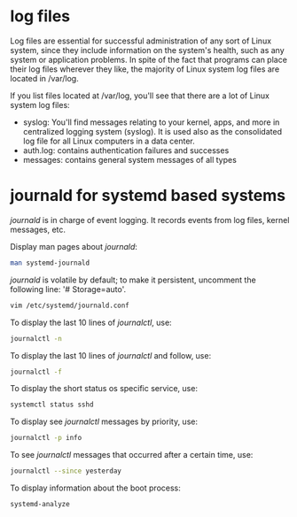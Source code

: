 <h1>log files</h1>
Log files are essential for successful administration of any sort of Linux system, since they include information on the system's health, such as any system or application problems. In spite of the fact that programs can place their log files wherever they like, the majority of Linux system log files are located in /var/log.

If you list files located at /var/log, you'll see that there are a lot of Linux system log files:

* syslog: You'll find messages relating to your kernel, apps, and more in  centralized logging system (syslog). It is used also as the consolidated log file for all Linux computers in a data center.
* auth.log: contains authentication failures and successes
* messages: contains general system messages of all types

<h1>journald for systemd based systems</h1>

<i>journald</i> is in charge of event logging. It records events from log files, kernel messages, etc.

Display man pages about <i>journald</i>:

```bash
man systemd-journald
```

<i>journald</i> is volatile by default; to make it persistent, uncomment the following line: '# Storage=auto'. 

```bash
vim /etc/systemd/journald.conf
```

To display the last 10 lines of <i>journalctl</i>, use:

```bash
journalctl -n
```

To display the last 10 lines of <i>journalctl</i> and follow, use:

```bash
journalctl -f
```

To display the short status os specific service, use:

```bash
systemctl status sshd
```

To display see <i>journalctl</i> messages by priority, use:

```bash
journalctl -p info
```

To see <i>journalctl</i> messages that occurred after a certain time, use:

```bash
journalctl --since yesterday
```

To display information about the boot process:

```bash
systemd-analyze
```
